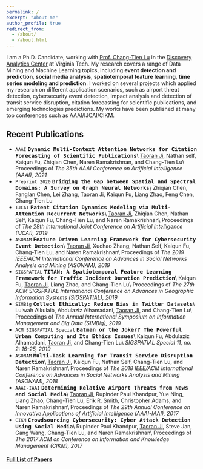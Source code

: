 ```yaml
---
permalink: /
excerpt: "About me"
author_profile: true
redirect_from: 
  - /about/
  - /about.html
---
```


I am a Ph.D. Candidate, working with [Prof. Chang-Tien Lu](http://people.cs.vt.edu/~ctlu/) in the [Discovery Analytics Center](https://dac.cs.vt.edu/) at Virginia Tech. My research covers a range of Data Mining and Machine Learning topics, including **event detection and prediction**, **social media analysis**, **spatiotemporal feature learning**, **time series modeling and prediction**. I worked on several projects which applied my research on different application scenarios, such as airport threat detection, cybersecurity event detection, impact analysis and detection of transit service disruption, citation forecasting for scientific publications, and emerging technologies predictions. My works have been published at many top conferences such as AAAI/IJCAI/CIKM. 

## Recent Publications

* `AAAI` **<kbd>Dynamic Multi-Context Attention Networks for Citation
Forecasting of Scientific Publications</kbd>**\\
<ins>Taoran Ji</ins>, Nathan self, Kaiqun Fu, Zhiqian Chen, Naren Ramakrishnan,
and Chang-Tien Lu\\
Proceedings of *The 35th AAAI Conference on Artificial Intelligence (AAAI),
2021*
* `Preprint 2020` **<kbd>Bridging the Gap between Spatial and Spectral 
Domains: A Survey on Graph Neural Networks</kbd>**\\
Zhiqian Chen, Fanglan Chen, Lei Zhang, <ins>Taoran Ji</ins>, Kaiqun Fu,
Liang Zhao, Feng Chen, Chang-Tien Lu
* `IJCAI` **<kbd>Patent Citation Dynamics Modeling via Multi-Attention
Recurrent Networks</kbd>**\\
<ins>Taoran Ji</ins>, Zhiqian Chen, Nathan Self, Kaiqun Fu, Chang-Tien Lu,
and Naren Ramakrishnan\\
Proceedings of *The 28th International Joint Conference on Artificial
Intelligence (IJCAI), 2019*
* `ASONAM` **<kbd>Feature Driven Learning Framework for Cybersecurity Event
Detection</kbd>**\\
<ins>Taoran Ji</ins>, Xuchao Zhang, Nathan Self, Kaiqun Fu, Chang-Tien Lu,
and Naren Ramakrishnan\\
Proceedings of *The 2019 IEEE/ACM International Conference on Advances in
Social Networks Analysis and Mining (ASONAM), 2019*
* `SIGSPATIAL` **<kbd>TITAN: A Spatiotemporal Feature Learning Framework for
Traffic Incident Duration Prediction</kbd>**\\
Kaiqun Fu, <ins>Taoran Ji</ins>, Liang Zhao, and Chang-Tien Lu\\
Proceedings of *The 27th ACM SIGSPATIAL International Conference on Advances in
Geographic Information Systems (SIGSPATIAL), 2019*
* `SIMBig` **<kbd>Collect Ethically: Reduce Bias in Twitter Datasets</kbd>**\\
Lulwah Alkulaib, Abdulaziz Alhamadani, <ins>Taoran Ji</ins>, and
Chang-Tien Lu\\
Proceedings of *The Annual International Symposium on Information Management and
Big Data (SIMBig), 2019*
* `ACM SIGSPATIAL Special` **<kbd>Batman or the Joker? The Powerful Urban Computing
and Its Ethics Issues</kbd>**\\
Kaiqun Fu, Abdulaziz Alhamadani, <ins>Taoran Ji</ins>, and Chang-Tien Lu\\
*SIGSPATIAL Special 11, no. 2: 16-25, 2019*
* `ASONAM` **<kbd>Multi-Task Learning for Transit Service Disruption
Detection</kbd>**\\
<ins>Taoran Ji</ins>, Kaiqun Fu, Nathan Self, Chang-Tien Lu, and
Naren Ramakrishnan\\
Proceedings of *The 2018 IEEE/ACM International Conference on Advances in Social
Networks Analysis and Mining (ASONAM), 2018*
* `AAAI-IAAI` **<kbd>Determining Relative Airport Threats from News and Social
Media</kbd>**\\
<ins>Taoran Ji</ins>, Rupinder Paul Khandpur, Yue Ning, Liang Zhao,
Chang-Tien Lu, Erik R. Smith, Christopher Adams, and Naren Ramakrishnan\\
Proceedings of *The 29th Annual Conference on Innovative Applications of
Artificial Intelligence (AAAI-IAAI), 2017*
* `CIKM` **<kbd>Crowdsourcing Cybersecurity: Cyber Attack Detection Using
Social Media</kbd>**\\
Rupinder Paul Khandpur, <ins>Taoran Ji</ins>, Steve Jan, Gang Wang,
Chang-Tien Lu, and Naren Ramakrishnan\\
Proceedings of *The 2017 ACM on Conference on Information and Knowledge
Management (CIKM), 2017*

#### [Full List of Papers](https://taoranj.github.io/publications/)
